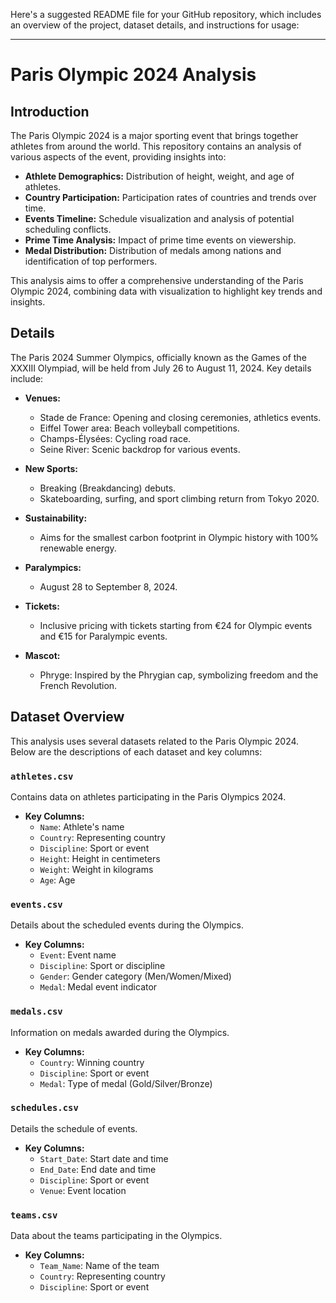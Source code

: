 Here's a suggested README file for your GitHub repository, which includes an overview of the project, dataset details, and instructions for usage:

---

# Paris Olympic 2024 Analysis

## Introduction

The Paris Olympic 2024 is a major sporting event that brings together athletes from around the world. This repository contains an analysis of various aspects of the event, providing insights into:

- **Athlete Demographics:** Distribution of height, weight, and age of athletes.
- **Country Participation:** Participation rates of countries and trends over time.
- **Events Timeline:** Schedule visualization and analysis of potential scheduling conflicts.
- **Prime Time Analysis:** Impact of prime time events on viewership.
- **Medal Distribution:** Distribution of medals among nations and identification of top performers.

This analysis aims to offer a comprehensive understanding of the Paris Olympic 2024, combining data with visualization to highlight key trends and insights.

## Details

The Paris 2024 Summer Olympics, officially known as the Games of the XXXIII Olympiad, will be held from July 26 to August 11, 2024. Key details include:

- **Venues:**
  - Stade de France: Opening and closing ceremonies, athletics events.
  - Eiffel Tower area: Beach volleyball competitions.
  - Champs-Élysées: Cycling road race.
  - Seine River: Scenic backdrop for various events.

- **New Sports:**
  - Breaking (Breakdancing) debuts.
  - Skateboarding, surfing, and sport climbing return from Tokyo 2020.

- **Sustainability:**
  - Aims for the smallest carbon footprint in Olympic history with 100% renewable energy.

- **Paralympics:**
  - August 28 to September 8, 2024.

- **Tickets:**
  - Inclusive pricing with tickets starting from €24 for Olympic events and €15 for Paralympic events.

- **Mascot:**
  - Phryge: Inspired by the Phrygian cap, symbolizing freedom and the French Revolution.

## Dataset Overview

This analysis uses several datasets related to the Paris Olympic 2024. Below are the descriptions of each dataset and key columns:

### `athletes.csv`
Contains data on athletes participating in the Paris Olympics 2024.
- **Key Columns:**
  - `Name`: Athlete's name
  - `Country`: Representing country
  - `Discipline`: Sport or event
  - `Height`: Height in centimeters
  - `Weight`: Weight in kilograms
  - `Age`: Age

### `events.csv`
Details about the scheduled events during the Olympics.
- **Key Columns:**
  - `Event`: Event name
  - `Discipline`: Sport or discipline
  - `Gender`: Gender category (Men/Women/Mixed)
  - `Medal`: Medal event indicator

### `medals.csv`
Information on medals awarded during the Olympics.
- **Key Columns:**
  - `Country`: Winning country
  - `Discipline`: Sport or event
  - `Medal`: Type of medal (Gold/Silver/Bronze)

### `schedules.csv`
Details the schedule of events.
- **Key Columns:**
  - `Start_Date`: Start date and time
  - `End_Date`: End date and time
  - `Discipline`: Sport or event
  - `Venue`: Event location

### `teams.csv`
Data about the teams participating in the Olympics.
- **Key Columns:**
  - `Team_Name`: Name of the team
  - `Country`: Representing country
  - `Discipline`: Sport or event

